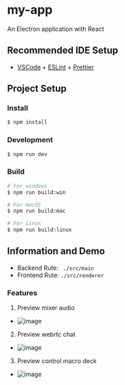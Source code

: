 # my-app

An Electron application with React

## Recommended IDE Setup

- [VSCode](https://code.visualstudio.com/) + [ESLint](https://marketplace.visualstudio.com/items?itemName=dbaeumer.vscode-eslint) + [Prettier](https://marketplace.visualstudio.com/items?itemName=esbenp.prettier-vscode)

## Project Setup

### Install

```bash
$ npm install
```

### Development

```bash
$ npm run dev
```

### Build

```bash
# For windows
$ npm run build:win

# For macOS
$ npm run build:mac

# For Linux
$ npm run build:linux
```
## Information and Demo 
- Backend Rute: ``` ./src/main```
- Frontend Rute: ```./src/renderer ```
### Features
1. Preview mixer audio
- ![image](https://github.com/user-attachments/assets/d267e1d8-3271-49f2-a6bd-1c9bd9eed360)
2. Preview webrtc chat
- ![image](https://github.com/user-attachments/assets/04919c36-7850-4b73-8d9e-66d57b211b6b)
3. Preview control macro deck
- ![image](https://github.com/user-attachments/assets/bb03ffd2-e57b-4651-8907-f3de14dc811e)

